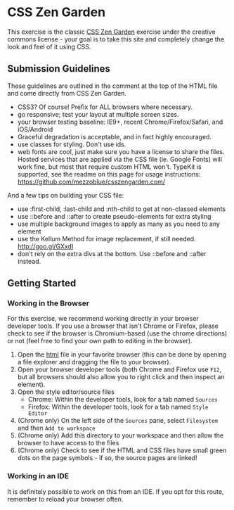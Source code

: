 # CSS Zen Garden

This exercise is the classic [CSS Zen Garden][zen-garden-site] exercise under the creative commons license - your goal is to take this site and completely change the look and feel of it using CSS.

## Submission Guidelines

These guidelines are outlined in the comment at the top of the HTML file and come directly from CSS Zen Garden.

- CSS3? Of course! Prefix for ALL browsers where necessary.
- go responsive; test your layout at multiple screen sizes.
- your browser testing baseline: IE9+, recent Chrome/Firefox/Safari, and iOS/Android
- Graceful degradation is acceptable, and in fact highly encouraged.
- use classes for styling. Don't use ids.
- web fonts are cool, just make sure you have a license to share the files. Hosted services that are applied via the CSS file (ie. Google Fonts) will work fine, but most that require custom HTML won't. TypeKit is supported, see the readme on this page for usage instructions: https://github.com/mezzoblue/csszengarden.com/

And a few tips on building your CSS file:

- use :first-child, :last-child and :nth-child to get at non-classed elements
- use ::before and ::after to create pseudo-elements for extra styling
- use multiple background images to apply as many as you need to any element
- use the Kellum Method for image replacement, if still needed. http://goo.gl/GXxdI
- don't rely on the extra divs at the bottom. Use ::before and ::after instead.

## Getting Started

### Working in the Browser

For this exercise, we recommend working directly in your browser developer tools.  If you use a browser that isn't Chrome or Firefox, please check to see if the browser is Chromium-based (use the chrome directions) or not (feel free to find your own path to editing in the browser).

1. Open the [html](index.html) file in your favorite browser (this can be done by opening a file explorer and dragging the file to your browser).
2. Open your browser developer tools (both Chrome and Firefox use `F12`, but all browsers should also allow you to right click and then inspect an element).
3. Open the style editor/source files
   - Chrome: Within the developer tools, look for a tab named `Sources`
   - Firefox: Within the developer tools, look for a tab named `Style Editor`
4. (Chrome only) On the left side of the `Sources` pane, select `Filesystem` and then `Add to workspace`
5. (Chrome only)  Add this directory to your workspace and then allow the browser to have access to the files
6. (Chrome only)  Check to see if the HTML and CSS files have small green dots on the page symbols - if so, the source pages are linked!

### Working in an IDE

It is definitely possible to work on this from an IDE.  If you opt for this route, remember to reload your browser often.

[zen-garden-site]: http://www.csszengarden.com/
[zen-garden-github]: https://github.com/mezzoblue/csszengarden.com